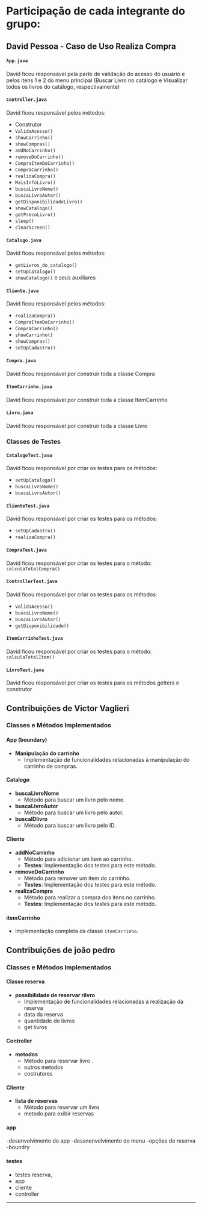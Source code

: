# Participação de cada integrante do grupo:

## David Pessoa - Caso de Uso Realiza Compra

#### `App.java`
David ficou responsável pela parte de validação do acesso do usuário e pelos itens 1 e 2 do menu principal (Buscar Livro no catálogo e Visualizar todos os livros do catálogo, respectivamente)

#### `Controller.java`
David ficou responsável pelos métodos:
* Construtor
* `ValidaAcesso()`
* `showCarrinho()`
* `showCompras()`
* `addNoCarrinho()`
* `removeDoCarrinho()`
* `CompraItemDoCarrinho()`
* `CompraCarrinho()`
* `realizaCompra()`
* `MaisInfoLivro()`
* `buscaLivroNome()`
* `buscaLivroAutor()`
* `getDisponibilidadeLivro()`
* `showCatalogo()`
* `getPrecoLivro()`
* `sleep()`
* `clearScreen()`

#### `Catalogo.java`
David ficou responsável pelos métodos:
 * `getLivros_do_catalogo()`
 * `setUpCatalogo()`
 * `showCatalogo()` e seus auxiliares

#### `Cliente.java`
David ficou responsável pelos métodos:
 * `realizaCompra()`
 * `CompraItemDoCarrinho()`
 * `CompraCarrinho()`
 * `showCarrinho()`
 * `showCompras()`
 * `setUpCadastro()`

#### `Compra.java`
David ficou responsável por construir toda a classe Compra

#### `ItemCarrinho.java`
David ficou responsável por construir toda a classe ItemCarrinho

#### `Livro.java`
David ficou responsável por construir toda a classe Livro

### Classes de Testes

#### `CatalogoTest.java`
David ficou responsável por criar os testes para os métodos:
 * `setUpCatalogo()`
 * `buscaLivroNome()`
 * `buscaLivroAutor()`

#### `ClienteTest.java`
David ficou responsável por criar os testes para os métodos:
 * `setUpCadastro()`
 * `realizaCompra()`

#### `CompraTest.java`
David ficou responsável por criar os testes para o método: `calculaTotalCompra()`

#### `ControllerTest.java`
David ficou responsável por criar os testes para os métodos:
 * `ValidaAcesso()`
 * `buscaLivroNome()`
 * `buscaLivroAutor()`
 * `getDisponibilidade()`

#### `ItemCarrinhoTest.java`
David ficou responsável por criar os testes para o método: `calculaTotalItem()`

#### `LivroTest.java`
David ficou responsável por criar os testes para os métodos getters e construtor

## Contribuições de Victor Vaglieri

### Classes e Métodos Implementados

#### App (boundary)
- **Manipulação do carrinho**
  - Implementação de funcionalidades relacionadas à manipulação do carrinho de compras.

#### Catalogo
- **buscaLivroNome**
  - Método para buscar um livro pelo nome.
- **buscaLivroAutor**
  - Método para buscar um livro pelo autor.
- **buscaIDlivro**
  - Método para buscar um livro pelo ID.

#### Cliente
- **addNoCarrinho**
  - Método para adicionar um item ao carrinho.
  - **Testes**: Implementação dos testes para este método.
- **removeDoCarrinho**
  - Método para remover um item do carrinho.
  - **Testes**: Implementação dos testes para este método.
- **realizaCompra**
  - Método para realizar a compra dos itens no carrinho.
  - **Testes**: Implementação dos testes para este método.

#### itemCarrinho
- Implementação completa da classe `itemCarrinho`.



## Contribuições de joão pedro

### Classes e Métodos Implementados

#### Classe reserva 
- **possibilidade de reservar rilvro**
  - Implementação de funcionalidades relacionadas à realização da reserva
  - data da reserva
  - quantidade de livros
  - get livros

#### Controller
- **metodos**
  - Método para reservar livro .
  - outros metodos
  - costrutores

#### Cliente
- **lista de reservas**
  - Método para reservar um livro 
  - metodo para exibir reservas
 
#### app

  -desenvolvimento do app
  -dessnenvolvimento do menu
  -opções de reserva
  -boundry
    
#### testes

 - testes reserva,
 - app
 - cliente
 - controller

-------------

